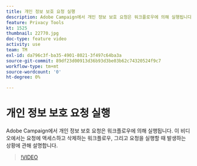 ```yaml
---
title: 개인 정보 보호 요청 실행
description: Adobe Campaign에서 개인 정보 보호 요청은 워크플로우에 의해 실행됩니다. 이 비디오에서는 요청에 액세스하고 삭제하는 워크플로우, 그리고 요청을 실행할 때 발생하는 상황에 관해 설명합니다.
feature: Privacy Tools
kt: 1525
thumbnail: 22770.jpg
doc-type: feature video
activity: use
team: TM
exl-id: da796c3f-ba35-4901-8021-3f497c64ba3a
source-git-commit: 89df23d00913d36b93d3be03b62c74320524f9c7
workflow-type: tm+mt
source-wordcount: '0'
ht-degree: 0%

---
```


# 개인 정보 보호 요청 실행

Adobe Campaign에서 개인 정보 보호 요청은 워크플로우에 의해 실행됩니다. 이 비디오에서는 요청에 액세스하고 삭제하는 워크플로우, 그리고 요청을 실행할 때 발생하는 상황에 관해 설명합니다.

>[!VIDEO](https://video.tv.adobe.com/v/22770?quality=12&learn=on)

